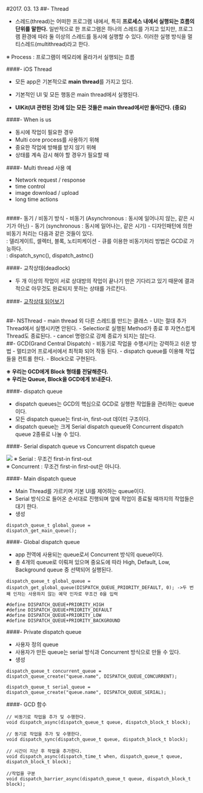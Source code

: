#2017. 03. 13
##- Thread
- 스레드(thread)는 어떠한 프로그램 내에서, 특히 **프로세스 내에서 실행되는 흐름의 단위를 말한다.** 일반적으로 한 프로그램은 하나의 스레드를 가지고 있지만, 프로그램 환경에 따라 둘 이상의 스레드를 동시에 실행할 수 있다. 이러한 실행 방식을 멀티스레드(multithread)라고 한다.

※ Process : 프로그램이 메모리에 올라가서 실행되는 흐름

####- iOS Thread
- 모든 app은 기본적으로 **main thread**를 가지고 있다.

- 기본적인 UI 및 모든 행동은 main thread에서 실행된다.
- **UIKit(UI 관련된 것)에 있는 모든 것들은 main thread에서만 돌아간다. (중요)**

####- When is us
- 동시에 작업이 필요한 경우
- Multi core process를 사용하기 위해
- 중요한 작업에 방해를 받지 않기 위해
- 상태를 계속 감시 해야 할 경우가 필요할 때

####- Multi thread 사용 예
- Network request / response
- time control
- image download / upload
- long time actions

<br>
####- 동기 / 비동기 방식
- 비동기 (Asynchronous : 동시에 일어나지 않는, 같은 시기가 아닌)
- 동기 (synchronous : 동시에 일어나는, 같은 시기)
- 디자인패턴에 의한 비동기 처리는 다음과 같은 것들이 있다.<br>
: 델리게이트, 셀렉터, 블록, 노티피케이션
- 큐를 이용한 비동기처리 방법은 GCD로 가능하다.<br>
: dispatch_sync(), dispatch_astnc()


####- 교착상태(deadlock)
- 두 개 이상의 작업이 서로 상대방의 작업이 끝나기 만은 기다리고 있기 때문에 결과적으로 아무것도 완료되지 못하는 상태를 가르킨다.

####- [교착상태 읽어보기](http://goo.gl/jTXUXO)
 
<br>
##- NSThread
- main thread 외 다른 스레드를 만드는 클래스
- UI는 절대 추가 Thread에서 실행시키면 안된다.
- Selectior로 실행된 Method가 종료 후 자연스럽게 Thread도 종료된다.
- cancel 명령으로 강제 종료가 되지는 않는다.

<br>
##- GCD(Grand Central Dispatch)
- 비동기로 작업을 수행시키는 강력하고 쉬운 방법
- 멀티코어 프로세서에서 최적화 되어 작동 된다.
- dispatch queue를 이용해 작업들을 컨트롤 한다.
- Block으로 구현된다.

**※ 우리는 GCD에게 Block 형태를 전달해준다.<br>
※ 우리는 Queue, Block을 GCD에게 보내준다.**

####- dispatch queue
- dispatch queues는 GCD의 핵심으로 GCD로 실행한 작업들을 관리하는 queue이다.
- 모든 dispatch queue는 first-in, first-out 데이터 구조이다.
- dispatch queue는 크게 Serial dispatch queue와 Concurrent dispatch queue 2종류로 나눌 수 있다.

####- Serial dispatch queue vs Concurrent dispatch queue

![](https://i.stack.imgur.com/GPdXy.png)
※ Serial : 무조건 first-in first-out<br>
※ Concurrent : 무조건 first-in first-out은 아니다.

####- Main dispatch queue
- Main Thread를 가르키며 기본 UI를 제어하는 queue이다.
- Serial 방식으로 들어온 순서대로 진행되며 앞에 작업이 종료될 때까지의 작업들은 대기 한다.
- 생성

```objc
dispatch_queue_t global_queue =
dispatch_get_main_queue();
```

####- Global dispatch queue
- app 전역에 사용되는 queue로서 Concurrent 방식의 queue이다.
- 총 4개의 queue로 이뤄져 있으며 중요도에 따라 High, Default, Low, Background queue 중 선택되어 실행된다.

```objc
dispatch_queue_t global_queue = 
dispatch_get_global_queue(DISPATCH_QUEUE_PRIORITY_DEFAULT, 0); ->두 번째 인자는 사용하지 않는 예약 인자로 무조건 0을 입력

#define DISPATCH_QUEUE+PRIORITY_HIGH
#define DISPATCH_QUEUE+PRIORITY_DEFAULT
#define DISPATCH_QUEUE+PRIORITY_LOW
#define DISPATCH_QUEUE+PRIORITY_BACKGROUND
```
####- Private dispatch queue
- 사용자 정의 queue
- 사용자가 만든 queue는 serial 방식과 Concurrent 방식으로 만들 수 있다.
- 생성

```objc
dispatch_queue_t concurrent_queue = 
dispatch_queue_create("queue.name", DISPATCH_QUEUE_CONCURRENT);

dispatch_queue_t serial_queue = 
dispatch_queue_create("queue.name", DISPATCH_QUEUE_SERIAL);
```

####- GCD 함수

```objc
// 비동기로 작업을 추가 및 수행한다.
void dispatch_async(dispatch_queue_t queue, dispatch_block_t block);

// 동기로 작업을 추가 및 수행한다.
void dispatch_sync(dispatch_queue_t queue, dispatch_block_t block);

// 시간이 지난 후 작업을 추가한다.
void dispatch_async(dispatch_time_t when, dispatch_queue_t queue, dispatch_block_t block);

//작업을 구분
void dispatch_barrier_async(dispatch_queue_t queue, dispatch_block_t block);
```